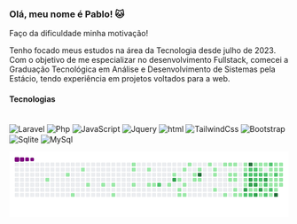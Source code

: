 ### Olá, meu nome é Pablo! 🐱


<p>Faço da dificuldade minha motivação!</p>
<p>Tenho focado meus estudos na área da Tecnologia desde julho de 2023. Com o objetivo de me especializar no desenvolvimento Fullstack, comecei a Graduação Tecnológica em Análise e Desenvolvimento de Sistemas pela Estácio, tendo experiência em projetos voltados para a web.</p>


#### Tecnologias
<div style="display: inline_block"><br/>
    <img align= "center" alt="Laravel" src="https://img.shields.io/badge/Laravel-FF2D20?style=for-the-badge&logo=laravel&logoColor=white">
    <img align= "center" alt="Php" src="https://img.shields.io/badge/PHP-777BB4?style=for-the-badge&logo=php&logoColor=white">
    <img align= "center" alt="JavaScript" src="https://img.shields.io/badge/JavaScript-323330?style=for-the-badge&logo=javascript&logoColor=F7DF1E">
    <img align= "center" alt="Jquery" src="https://img.shields.io/badge/jQuery-0769AD?style=for-the-badge&logo=jquery&logoColor=white">
    <img align= "center" alt="html" src="https://img.shields.io/badge/HTML5-E34F26?style=for-the-badge&logo=html5&logoColor=white">
    <img align= "center" alt="TailwindCss" src="https://img.shields.io/badge/Tailwind_CSS-38B2AC?style=for-the-badge&logo=tailwind-css&logoColor=white">
    <img align= "center" alt="Bootstrap" src="https://img.shields.io/badge/Bootstrap-563D7C?style=for-the-badge&logo=bootstrap&logoColor=white">
    <img align= "center" alt="Sqlite" src="https://img.shields.io/badge/SQLite-07405E?style=for-the-badge&logo=sqlite&logoColor=white">
    <img align= "center" alt="MySql" src="https://img.shields.io/badge/MySQL-00000F?style=for-the-badge&logo=mysql&logoColor=white">

</div>


![snake gif](https://github.com/Pabloopk/Pabloopk/blob/output/github-contribution-grid-snake.gif)

